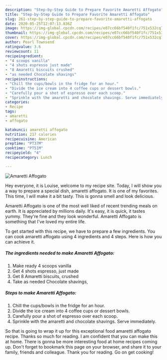 ```yaml
---
description: "Step-by-Step Guide to Prepare Favorite Amaretti Affogato"
title: "Step-by-Step Guide to Prepare Favorite Amaretti Affogato"
slug: 261-step-by-step-guide-to-prepare-favorite-amaretti-affogato
date: 2020-05-25T12:07:13.836Z
image: https://img-global.cpcdn.com/recipes/e07cc66bf540f1fc/751x532cq70/amaretti-affogato-recipe-main-photo.jpg
thumbnail: https://img-global.cpcdn.com/recipes/e07cc66bf540f1fc/751x532cq70/amaretti-affogato-recipe-main-photo.jpg
cover: https://img-global.cpcdn.com/recipes/e07cc66bf540f1fc/751x532cq70/amaretti-affogato-recipe-main-photo.jpg
author: Pearl Townsend
ratingvalue: 3.6
reviewcount: 11
recipeingredient:
- "4 scoops vanilla"
- "4 shots espresso just made"
- "8 Amaretti biscuits crushed"
- "as needed Chocolate shavings"
recipeinstructions:
- "Chill the cups/bowls in the fridge for an hour."
- "Divide the ice cream into 4 coffee cups or dessert bowls."
- "Carefully pour a shot of espresso over each scoop."
- "Sprinkle with the amaretti and chocolate shavings. Serve immediately."
categories:
- Recipe
tags:
- amaretti
- affogato

katakunci: amaretti affogato 
nutrition: 217 calories
recipecuisine: American
preptime: "PT37M"
cooktime: "PT51M"
recipeyield: "4"
recipecategory: Lunch

---
```



![Amaretti Affogato](https://img-global.cpcdn.com/recipes/e07cc66bf540f1fc/751x532cq70/amaretti-affogato-recipe-main-photo.jpg)

Hey everyone, it is Louise, welcome to my recipe site. Today, I will show you a way to prepare a special dish, amaretti affogato. It is one of my favorites. This time, I will make it a bit tasty. This is gonna smell and look delicious.

Amaretti Affogato is one of the most well liked of recent trending meals on earth. It is appreciated by millions daily. It's easy, it is quick, it tastes yummy. They're fine and they look wonderful. Amaretti Affogato is something that I've loved my entire life.




To get started with this recipe, we have to prepare a few ingredients. You can cook amaretti affogato using 4 ingredients and 4 steps. Here is how you can achieve it.

<!--inarticleads1-->

##### The ingredients needed to make Amaretti Affogato:

1. Make ready 4 scoops vanilla
1. Get 4 shots espresso, just made
1. Get 8 Amaretti biscuits, crushed
1. Take as needed Chocolate shavings,




<!--inarticleads2-->

##### Steps to make Amaretti Affogato:

1. Chill the cups/bowls in the fridge for an hour.
1. Divide the ice cream into 4 coffee cups or dessert bowls.
1. Carefully pour a shot of espresso over each scoop.
1. Sprinkle with the amaretti and chocolate shavings. Serve immediately.




So that is going to wrap it up for this exceptional food amaretti affogato recipe. Thanks so much for reading. I am confident that you can make this at home. There is gonna be more interesting food at home recipes coming up. Don't forget to bookmark this page on your browser, and share it to your family, friends and colleague. Thank you for reading. Go on get cooking!
